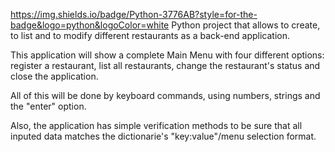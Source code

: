 https://img.shields.io/badge/Python-3776AB?style=for-the-badge&logo=python&logoColor=white
Python project that allows to create, to list and to modify different restaurants as a back-end application.

This application will show a complete Main Menu with four different options: register a restaurant, list all restaurants, change the restaurant's status and close the application.

All of this will be done by keyboard commands, using numbers, strings and the "enter" option.

Also, the application has simple verification methods to be sure that all inputed data matches the dictionarie's "key:value"/menu selection format.
